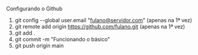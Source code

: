 Configurando o Github

1. git config --global user.email "fulano@servidor.com" (apenas na 1ª vez)
2. git remote add origin https://github.com/fulano.git (apenas na 1ª vez)
3. git add .
4. git commit -m "Funcionando o básico"
5. git push origin main

